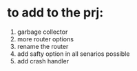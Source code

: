 # to add to the prj:

1. garbage collector
3. more router options
4. rename the router
5. add safty option in all senarios possible
6. add crash handler